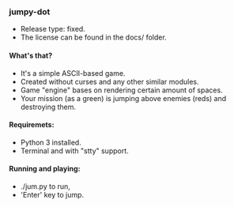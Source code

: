 ### jumpy-dot
- Release type: fixed.
- The license can be found in the docs/ folder.

#### What's that?
- It's a simple ASCII-based game.
- Created without curses and any other similar modules.
- Game "engine" bases on rendering certain amount of spaces.
- Your mission (as a green) is jumping above enemies (reds) and destroying them.

#### Requiremets:
- Python 3 installed.
- Terminal and with "stty" support.

#### Running and playing:
- ./jum.py to run,
- 'Enter' key to jump.

